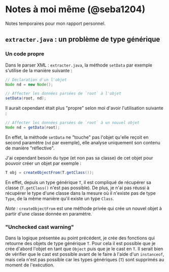# Notes à moi même (@seba1204)

Notes temporaires pour mon rapport personnel.

## `extracter.java` : un problème de type générique

### Un code propre

Dans le parser XML : `extracter.java`, la méthode `setData` par exemple s'utilise de la manière suivante :

```java
// Déclaration d'un l'objet
Node nd = new Node();

// Affecter les données parsées de `root` à l'objet
setData(root, nd);
```

Il aurait cependant était plus "propre" selon moi d'avoir l'utilisation suivante :

```java
// Affecter les données parsées de `root` à un nouvel objet
Node nd = getData(root);
```

En effet, la méthode `setData` ne "touche" pas l'objet qu'elle reçoit en second paramètre (`nd` par exemple), elle analyse uniquement son contenu de manière "réflective".

J'ai cependant besoin du type (et non pas sa classe) de cet objet pour pouvoir créer un objet par exemple :

```java
T obj = createObjectFrom(T.getClass());
```

En effet, depuis un type générique `T`, il est compliqué de récupérer sa classe (`T.getClass()` n'est pas possible). De plus, je n'ai pas réussi à récupérer le type d'une classe dans la mesure où il n'existe pas de type `Type`, de la même manière qu'il existe un type `Class`.

*Note :*  `createObjectFrom` est une méthode privée qui crée un nouvel objet à partir d'une classe donnée en paramètre.

### "Unchecked cast warning"

Dans la logique présentée au point précédent, je crée des fonctions qui retourne des objets de type générique `T`.
Pour cela il est possible que je crée d'abord l'objet en tant que `Object` puis que je le cast en `T`. Il serait bien de vérifier que le cast est possible avant de le faire à l'aide d'un `instanceof`, mais cela n'est pas possible car les types génériques (`T`) sont supprimés au moment de l'exécution.

